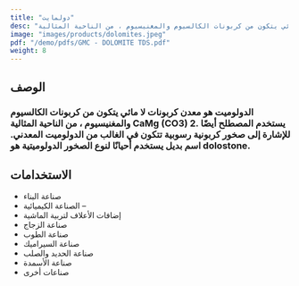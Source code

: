 ```yaml
---
title: "دولمايت"
desc: "الدولوميت هو معدن كربونات لا مائي يتكون من كربونات الكالسيوم والمغنيسيوم ، من الناحية المثالية CaMg (CO3) 2. يستخدم المصطلح أيضًا للإشارة إلى صخور كربونية رسوبية تتكون في الغالب من الدولوميت المعدني. اسم بديل يستخدم أحيانًا لنوع الصخور الدولوميتية هو dolostone."
image: "images/products/dolomites.jpeg"
pdf: "/demo/pdfs/GMC - DOLOMITE TDS.pdf"
weight: 8
---
```


## الوصف

### الدولوميت هو معدن كربونات لا مائي يتكون من كربونات الكالسيوم والمغنيسيوم ، من الناحية المثالية CaMg (CO3) 2. يستخدم المصطلح أيضًا للإشارة إلى صخور كربونية رسوبية تتكون في الغالب من الدولوميت المعدني. اسم بديل يستخدم أحيانًا لنوع الصخور الدولوميتية هو dolostone.

## الاستخدامات
- صناعة البناء
- الصناعة الكيميائية –
-  إضافات الأعلاف لتربية الماشية
- صناعة الزجاج 
- صناعة الطوب 
- صناعة السيراميك 
- صناعة الحديد والصلب
- صناعة الأسمدة 
- صناعات أخرى